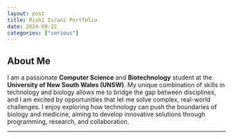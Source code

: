 ```yaml
---
layout: post
title: Rishi Israni Portfolio
date: 2024-09-22
categories: ["serious"]
---
```

## About Me

I am a passionate **Computer Science** and **Biotechnology** student at the **University of New South Wales (UNSW)**. My unique combination of skills in technology and biology allows me to bridge the gap between disciplines, and I am excited by opportunities that let me solve complex, real-world challenges. I enjoy exploring how technology can push the boundaries of biology and medicine, aiming to develop innovative solutions through programming, research, and collaboration.

---

